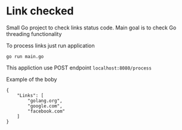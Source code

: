 # Link checked

Small Go project to check links status code.
Main goal is to check Go threading functionality

To process links just run application
```
go run main.go
```

This appliction use POST endpoint `localhost:8080/process`

Example of the boby
```
{
    "Links": [
        "golang.org",
        "google.com",
        "facebook.com"
    ]
}
```
